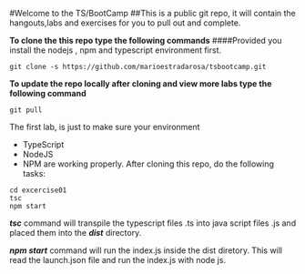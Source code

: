 #Welcome to the TS/BootCamp
##This is a public git repo, it will contain the hangouts,labs and exercises for you to pull out and complete.

**To clone the this repo type the following commands**
####Provided you install the nodejs , npm and typescript environment first.

```
git clone -s https://github.com/marioestradarosa/tsbootcamp.git
```

**To update the repo locally after cloning and view more labs 
  type the following command**

```
git pull
```

The first lab, is just to make sure your environment 

- TypeScript 
- NodeJS
- NPM are working properly. After cloning this repo, do the following tasks:

```
cd excercise01
tsc
npm start
```

***tsc*** command will transpile the typescript files .ts into java script files .js and placed them into the ***dist*** directory.

***npm start*** command will run the index.js inside the dist diretory. This will read the launch.json file and run the index.js with node js.


